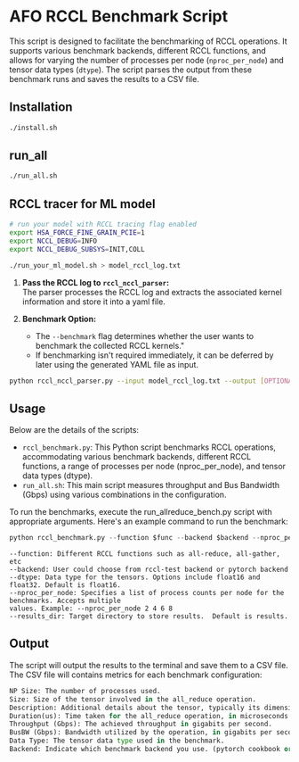 # AFO RCCL Benchmark Script
This script is designed to facilitate the benchmarking of RCCL operations. It supports various benchmark backends, different RCCL functions, and allows for varying the number of processes per node (`nproc_per_node`) and tensor data types (`dtype`). The script parses the output from these benchmark runs and saves the results 
to a CSV file.

## Installation

```bash
./install.sh
```

## run_all

```bash
./run_all.sh
```

## RCCL tracer for ML model

```bash
# run your model with RCCL tracing flag enabled
export HSA_FORCE_FINE_GRAIN_PCIE=1
export NCCL_DEBUG=INFO
export NCCL_DEBUG_SUBSYS=INIT,COLL

./run_your_ml_model.sh > model_rccl_log.txt
```
1. **Pass the RCCL log to `rccl_nccl_parser`:**  
   The parser processes the RCCL log and extracts the associated kernel information and store it into a yaml file.

2. **Benchmark Option:**  
   - The `--benchmark` flag determines whether the user wants to benchmark the collected RCCL kernels."
   - If benchmarking isn't required immediately, it can be deferred by later using the generated YAML file as input.


```bash
python rccl_nccl_parser.py --input model_rccl_log.txt --output [OPTIONAL] --benchmark
```

## Usage
Below are the details of the scripts:
- `rccl_benchmark.py`: This Python script benchmarks RCCL operations, accommodating various benchmark backends, different RCCL functions, a range of processes per node (nproc_per_node), and tensor data types (dtype).
- `run_all.sh`: This main script measures throughput and Bus Bandwidth (Gbps) using various combinations in the configuration.

To run the benchmarks, execute the run_allreduce_bench.py script with appropriate arguments. Here's an example command to run the benchmark:
```python
python rccl_benchmark.py --function $func --backend $backend --nproc_per_node $NODES --dtype $dtype
```
```
--function: Different RCCL functions such as all-reduce, all-gather, etc
--backend: User could choose from rccl-test backend or pytorch backend
--dtype: Data type for the tensors. Options include float16 and float32. Default is float16.
--nproc_per_node: Specifies a list of process counts per node for the benchmarks. Accepts multiple 
values. Example: --nproc_per_node 2 4 6 8
--results_dir: Target directory to store results.  Default is results.
```


## Output 
The script will output the results to the terminal and save them to a CSV file. The CSV file will contains metrics for each benchmark configuration:

```python
NP Size: The number of processes used.
Size: Size of the tensor involved in the all_reduce operation.
Description: Additional details about the tensor, typically its dimensions.
Duration(us): Time taken for the all_reduce operation, in microseconds.
Throughput (Gbps): The achieved throughput in gigabits per second.
BusBW (Gbps): Bandwidth utilized by the operation, in gigabits per second.
Data Type: The tensor data type used in the benchmark.
Backend: Indicate which benchmark backend you use. (pytorch cookbook or rccl-test)
```
